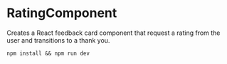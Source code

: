 # RatingComponent

Creates a React feedback card component that request a rating from the user and transitions to a thank you.

```npm install && npm run dev```
